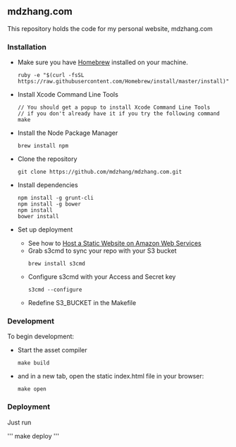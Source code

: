 ## mdzhang.com

This repository holds the code for my personal website, mdzhang.com

### Installation

* Make sure you have [Homebrew](http://brew.sh/) installed on your machine.
    ```
    ruby -e "$(curl -fsSL https://raw.githubusercontent.com/Homebrew/install/master/install)"
    ```

* Install Xcode Command Line Tools
    ```
    // You should get a popup to install Xcode Command Line Tools
    // if you don't already have it if you try the following command
    make
    ```

* Install the Node Package Manager
    ```
    brew install npm
    ```

* Clone the repository
    ```
    git clone https://github.com/mdzhang/mdzhang.com.git
    ```

* Install dependencies
    ```
    npm install -g grunt-cli
    npm install -g bower
    npm install
    bower install
    ```

* Set up deployment
  * See how to [Host a Static Website on Amazon Web Services](http://docs.aws.amazon.com/gettingstarted/latest/swh/website-hosting-intro.html)
  * Grab s3cmd to sync your repo with your S3 bucket
      ```
      brew install s3cmd
      ```
  * Configure s3cmd with your Access and Secret key
      ```
      s3cmd --configure
      ```
  * Redefine S3_BUCKET in the Makefile

### Development

To begin development:

* Start the asset compiler
    ```
    make build
    ```

* and in a new tab, open the static index.html file in your browser:
    ```
    make open
    ```

### Deployment

Just run

'''
make deploy
'''